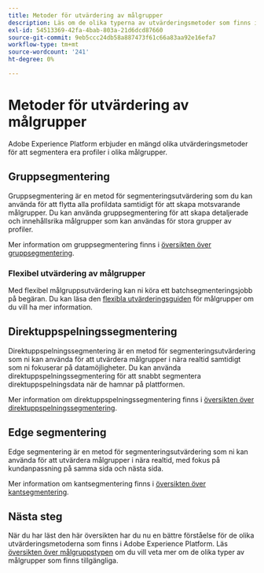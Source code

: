 ```yaml
---
title: Metoder för utvärdering av målgrupper
description: Läs om de olika typerna av utvärderingsmetoder som finns i Adobe Experience Platform.
exl-id: 54513369-42fa-4bab-803a-21d6dcd87660
source-git-commit: 9eb5ccc24db58a887473f61c66a83aa92e16efa7
workflow-type: tm+mt
source-wordcount: '241'
ht-degree: 0%

---
```


# Metoder för utvärdering av målgrupper

Adobe Experience Platform erbjuder en mängd olika utvärderingsmetoder för att segmentera era profiler i olika målgrupper.

## Gruppsegmentering

Gruppsegmentering är en metod för segmenteringsutvärdering som du kan använda för att flytta alla profildata samtidigt för att skapa motsvarande målgrupper. Du kan använda gruppsegmentering för att skapa detaljerade och innehållsrika målgrupper som kan användas för stora grupper av profiler.

Mer information om gruppsegmentering finns i [översikten över gruppsegmentering](./batch-segmentation.md).

### Flexibel utvärdering av målgrupper

Med flexibel målgruppsutvärdering kan ni köra ett batchsegmenteringsjobb på begäran. Du kan läsa den [flexibla utvärderingsguiden](./flexible-audience-evaluation.md) för målgrupper om du vill ha mer information.

## Direktuppspelningssegmentering

Direktuppspelningssegmentering är en metod för segmenteringsutvärdering som ni kan använda för att utvärdera målgrupper i nära realtid samtidigt som ni fokuserar på datamöjligheter. Du kan använda direktuppspelningssegmentering för att snabbt segmentera direktuppspelningsdata när de hamnar på plattformen.

Mer information om direktuppspelningssegmentering finns i [översikten över direktuppspelningssegmentering](./streaming-segmentation.md).

## Edge segmentering

Edge segmentering är en metod för segmenteringsutvärdering som ni kan använda för att utvärdera målgrupper i nära realtid, med fokus på kundanpassning på samma sida och nästa sida.

Mer information om kantsegmentering finns i [översikten över kantsegmentering](./edge-segmentation.md).

## Nästa steg

När du har läst den här översikten har du nu en bättre förståelse för de olika utvärderingsmetoderna som finns i Adobe Experience Platform. Läs [översikten över målgruppstypen](../types/overview.md) om du vill veta mer om de olika typer av målgrupper som finns tillgängliga.
